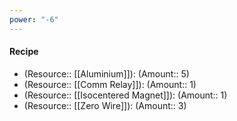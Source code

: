 ```yaml
---
power: "-6"
---
```


#### Recipe
- (Resource:: [[Aluminium]]): (Amount:: 5)
- (Resource:: [[Comm Relay]]): (Amount:: 1)
- (Resource:: [[Isocentered Magnet]]): (Amount:: 1)
- (Resource:: [[Zero Wire]]): (Amount:: 3)
